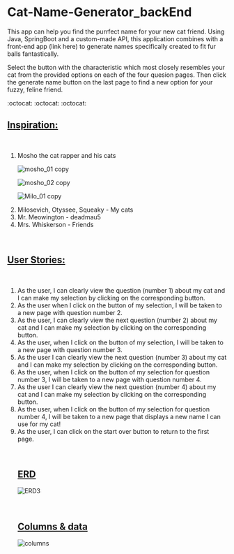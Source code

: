 # Cat-Name-Generator_backEnd
This app can help you find the purrfect name for your new cat friend. Using Java, SpringBoot and a custom-made API, this application combines with a front-end app (link here) to generate names specifically created to fit fur balls fantastically.

Select the button with the characteristic which most closely resembles your cat from the provided options on each of the four quesion pages. Then click the generate name button on the last page to find a new option for your fuzzy, feline friend.
&nbsp;&nbsp;
&nbsp;&nbsp;

:octocat: :octocat: :octocat:
&nbsp;&nbsp;
&nbsp;&nbsp;

## <ins> Inspiration: </ins>
&nbsp;&nbsp;
<ol>
  <li>Mosho the cat rapper and his cats</li>

![mosho_01 copy](https://user-images.githubusercontent.com/77941853/156898149-d57e4268-ac91-4d99-9547-4e388d4fb215.jpg)

![mosho_02 copy](https://user-images.githubusercontent.com/77941853/156898252-a43f4f27-49f6-4503-8bf0-f78519556d8e.jpg)

![Milo_01 copy](https://user-images.githubusercontent.com/77941853/156898256-85539659-700e-4482-b6c9-0d88e77ac1f1.jpg)
&nbsp;&nbsp;

 <li>Milosevich, Otyssee, Squeaky - My cats</li>
  <li>Mr. Meowington - deadmau5</li>
  <li>Mrs. Whiskerson - Friends</li>
  
 </ol>
  
&nbsp;&nbsp;
## <ins> User Stories: </ins>
&nbsp;&nbsp;
<ol>
<li>As the user, I can clearly view the question (number 1) about my cat and I can make my selection by clicking on the corresponding button.</li>

<li>As the user when I click on the button of my selection, I will be taken to a new page with question number 2.</li>

<li>As the user, I can clearly view the next question (number 2) about my cat and I can make my selection by clicking on the corresponding button.</li>

<li>As the user, when I click on the button of my selection, I will be taken to a new page with question number 3.</li>

<li>As the user I can clearly view the next question (number 3) about my cat and I can make my selection by clicking on the corresponding button.</li>

<li>As the user, when I click on the button of my selection for question number 3, I will be taken to a new page with question number 4.</li>
  
<li>As the user I can clearly view the next question (number 4) about my cat and I can make my selection by clicking on the corresponding button.</li>
  
<li>As the user, when I click on the button of my selection for question number 4, I will be taken to a new page that displays a new name I can use for my cat!</li>
<li>As the user, I can click on the start over button to return to the first page.</li>

&nbsp;&nbsp;
## <ins> ERD </ins>

![ERD3](https://user-images.githubusercontent.com/77941853/157526750-8837bac5-c331-4576-a077-0df6a377221f.jpg)
  
&nbsp;&nbsp;
## <ins> Columns & data </ins> 
![columns](https://user-images.githubusercontent.com/77941853/157526713-9c00ba57-81f8-4ea6-a278-f7a6ee21ae3f.jpg) 
